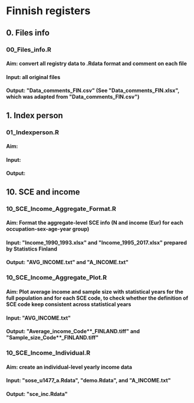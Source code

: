 # Finnish registers


## 0. Files info
### 00_Files_info.R
#### Aim: convert all registry data to .Rdata format and comment on each file
#### Input: all original files 
#### Output: "Data_comments_FIN.csv" (See "Data_comments_FIN.xlsx", which was adapted from "Data_comments_FIN.csv")



## 1. Index person
### 01_Indexperson.R
#### Aim: 
#### Input: 
#### Output:



## 10. SCE and income
### 10_SCE_Income_Aggregate_Format.R
#### Aim: Format the aggregate-level SCE info (N and income (Eur) for each occupation-sex-age-year group)
#### Input: "Income_1990_1993.xlsx" and "Income_1995_2017.xlsx" prepared by Statistics Finland
#### Output: "AVG_INCOME.txt" and "A_INCOME.txt"

### 10_SCE_Income_Aggregate_Plot.R
#### Aim: Plot average income and sample size with statistical years for the full population and for each SCE code, to check whether the definition of SCE code keep consistent across statistical years
#### Input: "AVG_INCOME.txt"
#### Output: "Average_income_Code**_FINLAND.tiff" and "Sample_size_Code**_FINLAND.tiff"


### 10_SCE_Income_Individual.R
#### Aim: create an individual-level yearly income data
#### Input: "sose_u1477_a.Rdata", "demo.Rdata", and "A_INCOME.txt"
#### Output: "sce_inc.Rdata"











